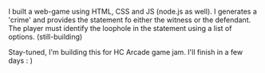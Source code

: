 I built a web-game using HTML, CSS and JS (node.js as well). I generates a 'crime' and provides the statement fo either the witness or the defendant. The player must identify the loophole in the statement using a list of options. (still-building)

Stay-tuned, I'm building this for HC Arcade game jam. I'll finish in a few days : )
